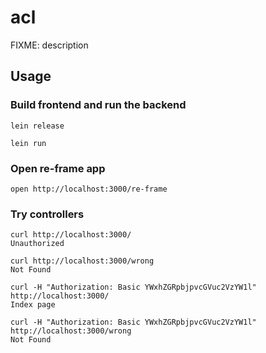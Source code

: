 # acl

FIXME: description

## Usage

### Build frontend and run the backend

    lein release

    lein run

### Open re-frame app

    open http://localhost:3000/re-frame

### Try controllers

    curl http://localhost:3000/
    Unauthorized
    
    curl http://localhost:3000/wrong
    Not Found
    
    curl -H "Authorization: Basic YWxhZGRpbjpvcGVuc2VzYW1l" http://localhost:3000/
    Index page
    
    curl -H "Authorization: Basic YWxhZGRpbjpvcGVuc2VzYW1l" http://localhost:3000/wrong
    Not Found

